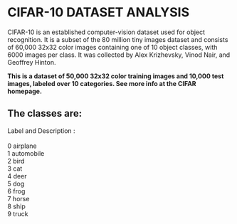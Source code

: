 # CIFAR-10 DATASET ANALYSIS

CIFAR-10  is an established computer-vision dataset used for object recognition. It is a subset of the 80 million tiny images dataset and consists of 60,000 32x32 color images containing one of 10 object classes, with 6000 images per class. It was collected by Alex Krizhevsky, Vinod Nair, and Geoffrey Hinton. 

<b>This is a dataset of 50,000 32x32 color training images and 10,000 test images, labeled over 10 categories. See more info at the CIFAR homepage.</b>

## The classes are:

Label	and Description : <br><br>
0	airplane<br>
1	automobile<br>
2	bird<br>
3	cat<br>
4	deer<br>
5	dog<br>
6	frog<br>
7	horse<br>
8	ship<br>
9	truck<br>
